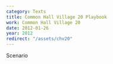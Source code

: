 ```yaml
---
category: Texts
title: Common Hall Village 20 Playbook
work: Common Hall Village 20
date: 2012-01-26
year: 2012
redirect: "/assets/chv20"
---
```


Scenario

